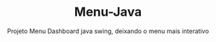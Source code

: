 # <div align="center"> Menu-Java </div>
<div align="center"> Projeto Menu Dashboard java swing, deixando o menu mais interativo </div>


